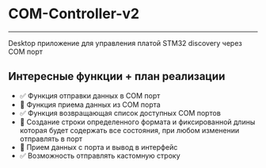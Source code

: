 # COM-Controller-v2
____
Desktop приложение для управления платой STM32 discovery через COM порт
## Интересные функции + план реализации
- :white_check_mark: Функция отправки данных в COM порт
- :black_square_button: Функция приема данных из COM порта
- :white_check_mark: Функция возвращающая список доступных COM портов
- :black_square_button: Создание строки определенного формата и фиксированной длины которая будет содержать все состояния, при любом изменении отправлять в порт
- :black_square_button: Прием данных с порта и вывод в интерфейс
- :white_check_mark: Возможность отправлять кастомную строку
